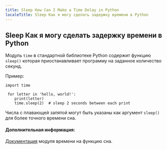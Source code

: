 ```yaml
---
title: Sleep How Can I Make a Time Delay in Python
localeTitle: Sleep Как я могу сделать задержку времени в Python
---
```

## Sleep Как я могу сделать задержку времени в Python

Модуль `time` в стандартной библиотеке Python содержит функцию `sleep()` которая приостанавливает программу на заданное количество секунд.

Пример:
```
import time 
 
 for letter in 'hello, world!': 
    print(letter) 
    time.sleep(2)  # sleep 2 seconds between each print 
```

Числа с плавающей запятой могут быть указаны как аргумент `sleep()` для более точного времени сна.

#### Дополнительная информация:

[Документация](https://docs.python.org/3/library/time.html#time.sleep) модуля времени на функцию сна.